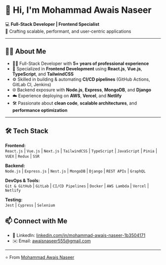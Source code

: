 # 👋 Hi, I'm Mohammad Awais Naseer

💻 **Full-Stack Developer | Frontend Specialist**  
🚀 Crafting scalable, performant, and user-centric applications

---

## 👨‍💻 About Me
- 🧑‍💼 Full-Stack Developer with **5+ years of professional experience**
- 🎯 Specialized in **Frontend Development** using **React.js**, **Vue.js**, **TypeScript**, and **TailwindCSS**
- ⚙️ Skilled in building & automating **CI/CD pipelines** (GitHub Actions, GitLab CI, Jenkins)
- 🌐 Backend exposure with **Node.js**, **Express**, **MongoDB**, and **Django**
- ☁️ Experience deploying on **AWS**, **Vercel**, and **Netlify**
- 🛠 Passionate about **clean code**, **scalable architectures**, and **performance optimization**

---

## 🛠 Tech Stack

**Frontend:**  
`React.js` | `Vue.js` | `Next.js` | `TailwindCSS` | `TypeScript` | `JavaScript` | `Pinia` | `VUEX` | `Redux` | `SSR`  

**Backend:**  
`Node.js` | `Express.js` | `Nest.js` | `MongoDB` | `Django` | `REST APIs` | `GraphQL`  

**DevOps & Tools:**  
`Git & GitHub` | `GitLab` | `CI/CD Pipelines` | `Docker` | `AWS Lambda` | `Vercel` | `Netlify`  

**Testing:**  
`Jest` | `Cypress` | `Selenium`  

<!--- 
---

## 📈 GitHub Stats

![Awais's GitHub stats](https://github-readme-stats.vercel.app/api?username=your-username&show_icons=true&theme=radical)  
![Top Languages](https://github-readme-stats.vercel.app/api/top-langs/?username=your-username&layout=compact&theme=radical)

---

## 📌 Featured Projects
- 🔹 [Project 1](#) – A full-stack web application using React + Node.js
- 🔹 [Project 2](#) – Scalable Vue 3 SPA with Pinia & TailwindCSS
- 🔹 [Project 3](#) – Automated CI/CD pipeline with GitHub Actions & AWS deployment

--- 
--->

## 📫 Connect with Me
<!--- - 🌐 Portfolio: [your-portfolio.com](#) --->
- 💼 LinkedIn: [linkedin.com/in/mohammad-awais-naseer-1b3504171](https://www.linkedin.com/in/mohammad-awais-naseer-1b3504171/)
- ✉️ Email: awaisnaseer555@gmail.com

---

⭐️ From [Mohammad Awais Naseer](https://github.com/awaisnaseer555)

<!---
awaisnaseer555/awaisnaseer555 is a ✨ special ✨ repository because its `README.md` (this file) appears on your GitHub profile.
You can click the Preview link to take a look at your changes.
--->
